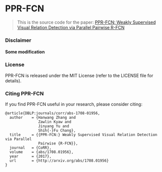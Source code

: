 # PPR-FCN
> This is the source code for the paper: [PPR-FCN: Weakly Supervised Visual Relation Detection via Parallel Pairwise R-FCN](https://arxiv.org/abs/1708.01956)


### Disclaimer


#### Some modification

### License

PPR-FCN is released under the MIT License (refer to the LICENSE file for details).

### Citing PPR-FCN

If you find PPR-FCN useful in your research, please consider citing:

```
@article{DBLP:journals/corr/abs-1708-01956,
  author    = {Hanwang Zhang and
               Zawlin Kyaw and
               Jinyang Yu and
               Shih{-}Fu Chang},
  title     = {{PPR-FCN:} Weakly Supervised Visual Relation Detection via Parallel
               Pairwise {R-FCN}},
  journal   = {CoRR},
  volume    = {abs/1708.01956},
  year      = {2017},
  url       = {http://arxiv.org/abs/1708.01956}
}
```
